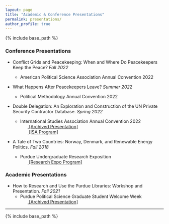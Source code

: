 ```yaml
---
layout: page
title: "Academic & Conference Presentations"
permalink: presentations/
author_profile: true
---
```


{% include base_path %}

### Conference Presentations

* Conflict Grids and Peacekeeping: When and Where Do Peacekeepers Keep the Peace? *Fall 2022*
    * American Political Science Association Annual Convention 2022

* What Happens After Peacekeepers Leave? *Summer 2022*
    * Political Methodology Annual Convention 2022

* Double Delegation:  An Exploration and Construction of the UN Private Security Contractor Database. *Spring 2022*
    * International Studies Association Annual Convention 2022
<br>&nbsp;&nbsp;&nbsp;&nbsp;&nbsp;&nbsp;<span style="padding-right:5%"><a href='{{ "https://www.skytheacademic.com/files/isa_2022_presentation.pdf"}}'><i class='fas fa-file-pdf'></i> [Archived Presentation]</a></span>
<br>&nbsp;&nbsp;&nbsp;&nbsp;&nbsp;&nbsp;<span style="padding-right:5%"><a href='{{ "https://www.skytheacademic.com/files/isa_2022_program.pdf"}}'><i class='fas fa-file-pdf'></i> [ISA Program]</a></span>

* A Tale of Two Countries: Norway, Denmark, and Renewable Energy Politics. *Fall 2018*
  * Purdue Undergraduate Research Exposition
<br>&nbsp;&nbsp;&nbsp;&nbsp;&nbsp;&nbsp;<span style="padding-right:5%"><a href='{{ "https://www.skytheacademic.com/files/undergraduate_research_program.pdf"}}'><i class='fas fa-file-pdf'></i> [Research Expo Program]</a></span>

### Academic Presentations

* How to Research and Use the Purdue Libraries: Workshop and Presentation. *Fall 2021*
  * Purdue Political Science Graduate Student Welcome Week
<br>&nbsp;&nbsp;&nbsp;&nbsp;&nbsp;&nbsp;<span style="padding-right:5%"><a href='{{ "https://www.skytheacademic.com/files/libraries_presentation.pdf"}}'><i class='fas fa-file-pdf'></i> [Archived Presentation]</a></span>


---

{% include base_path %}

